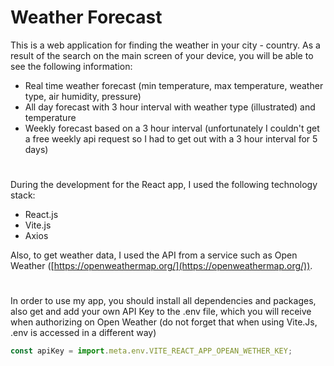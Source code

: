 
# Weather Forecast
This is a web application for finding the weather in your city - country. As a result of the search on the main screen of your device, you will be able to see the following information:
+ Real time weather forecast (min temperature, max temperature, weather type, air humidity, pressure)
+ All day forecast with 3 hour interval with weather type (illustrated) and temperature
+ Weekly forecast based on a 3 hour interval (unfortunately I couldn't get a free weekly api request so I had to get out with a 3 hour interval for 5 days)

#
During the development for the React app, I used the following technology stack:

- React.js
- Vite.js
- Axios

Also, to get weather data, I used the API from a service such as Open Weather ([https://openweathermap.org/](https://openweathermap.org/)).

#
In order to use my app, you should install all dependencies and packages, also get and add your own API Key to the .env file, which you will receive when authorizing on Open Weather (do not forget that when using Vite.Js, .env is accessed in a different way)

```js
const apiKey = import.meta.env.VITE_REACT_APP_OPEAN_WETHER_KEY;
```
  
